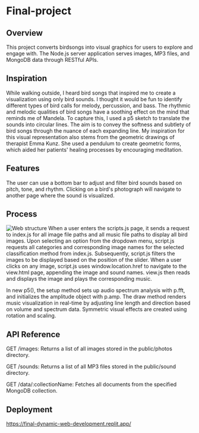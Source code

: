 # Final-project

## Overview
This project converts birdsongs into visual graphics for users to explore and engage with.
The Node.js server application serves images, MP3 files, and MongoDB data through RESTful APIs. 

## Inspiration
While walking outside, I heard bird songs that inspired me to create a visualization using only bird sounds. I thought it would be fun to identify different types of bird calls for melody, percussion, and bass. The rhythmic and melodic qualities of bird songs have a soothing effect on the mind that reminds me of Mandela. To capture this, I used a p5 sketch to translate the sounds into circular lines. The aim is to convey the softness and subtlety of bird songs through the nuance of each expanding line. My inspiration for this visual representation also stems from the geometric drawings of therapist Emma Kunz. She used a pendulum to create geometric forms, which aided her patients' healing processes by encouraging meditation.

## Features
The user can use a bottom bar to adjust and filter bird sounds based on pitch, tone, and rhythm. Clicking on a bird's photograph will navigate to another page where the sound is visualized. 

## Process
![Web structure](https://github.com/laurenwong1207/Final-project/assets/128318910/dc52aba1-5326-440d-949f-00ef17e2e173)
When a user enters the scripts.js page, it sends a request to index.js for all image file paths and all music file paths to display all bird images. Upon selecting an option from the dropdown menu, script.js requests all categories and corresponding image names for the selected classification method from index.js. Subsequently, script.js filters the images to be displayed based on the position of the slider. 
When a user clicks on any image, script.js uses window.location.href to navigate to the view.html page, appending the image and sound names. view.js then reads and displays the image and plays the corresponding music.

In new p5(), the setup method sets up audio spectrum analysis with p.fft, and initializes the amplitude object with p.amp. 
The draw method renders music visualization in real-time by adjusting line length and direction based on volume and spectrum data. Symmetric visual effects are created using rotation and scaling.

## API Reference
GET /images: Returns a list of all images stored in the public/photos directory.

GET /sounds: Returns a list of all MP3 files stored in the public/sound directory.

GET /data/:collectionName: Fetches all documents from the specified MongoDB collection.

## Deployment

https://final-dynamic-web-development.replit.app/
